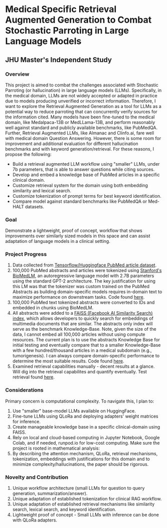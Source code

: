 # Medical Specific Retrieval Augmented Generation to Combat Stochastic Parroting in Large Language Models
## JHU Master's Independent Study

### Overview
This project is aimed to combat the challenges associated with Stochastic Parroting (or hallucination) in large language models (LLMs). Specifically, in the medical domain, LLMs are not widely accepted or adapted in practice due to models producing unverified or incorrect information. Therefore, I want to explore the Retrieval Augmented Generation as a tool for LLMs as a potential way to reduce parroting that can concurrently verify sources for the information cited. Many models have been fine-tuned to the medical domain, like Medalpaca-13B or MedLLama-13B, and perform reasonably well against standard and publicly available benchmarks, like PubMedQA. Further, Retrieval Augmented LLMs, like Almanac and Clinfo.ai, fare well with medical domain Question Answering. However, there is some room for improvement and additional evaluation for different hallucination benchmarks and with keyword generation/retrieval. For these reasons, I propose the following:
- Build a retrieval augmented LLM workflow using "smaller" LLMs, under 7b parameters, that is able to answer questions while citing sources.
- Develop and embed a knowledge base of PubMed articles in a specific clinical domain.
- Customize retrieval system for the domain using both embedding similarity and lexical search.
- Customize tokenization of prompt terms for best keyword identification.
- Compare model against standard benchmarks like PubMedQA or Med-HALT datasets.

### Goal
Demonstrate a lightweight, proof of concept, workflow that shows improvements over similarly sized models in this space and can assist adaptation of language models in a clinical setting.

### Project Progress
1. Data collected from [Tensorflow/Huggingface PubMed article dataset](https://huggingface.co/datasets/pubmed).
2. 100,000 PubMed abstracts and articles were tokenized using [Stanford's BioMedLM](https://huggingface.co/stanford-crfm/BioMedLM), an autoregressive language model with 2.7B parameters using the standard GPT-2 architecture. The key justification for using this LM was that the tokenizer was custom trained on the PubMed Abstracts as building domain-specific models requires in-domain text to maximize performance on downstream tasks. Code found [here](https://github.com/cpuglis1/MedRAG-Anti-Stochastic-Parroting/blob/main/src/tokenize_text.ipynb).
3. 100,000 PubMed text tokenized abstracts were converted to IDs and embedded in chunks using BioMedLM.
4. All abstracts were added to a [FAISS (Facebook AI Similarity Search) index](https://ai.meta.com/tools/faiss/), which allows developers to quickly search for embeddings of multimedia documents that are similar. The abstracts only index will serve as the benchmark Knowledge-Base. Note, given the size of the data, I cannot embed all 100,000 articles without using compute resources. The current plan is to use the abstracts Knowledge Base for initial testing and eventually compare that to a smaller Knowledge-Base with a few hundred/thousand articles in a medical subdomain (e.g., tumorigenesis). I can always compare domain-specific performance to determine the most suitable results. Code found [here](https://github.com/cpuglis1/MedRAG-Anti-Stochastic-Parroting/blob/main/src/create_faiss.py).
6. Examined retrieval capabilities manually - decent results at a glance. Will dig into the retrieval capabilites and quantify eventually. Test retrieval found [here](https://github.com/cpuglis1/MedRAG-Anti-Stochastic-Parroting/blob/main/src/query_faiss.ipynb).

### Considerations
Primary concern is computational complexity. To navigate this, I plan to:
  1. Use "smaller" base-model LLMs available on HuggingFace.
  2. Fine-tune LLMs using QLoRa and deploying adapters' weight matrices for inference.
  3. Create manageable knowledge base in a specific clinical-domain using FAISS.
  4. Rely on local and cloud-based computing in Jupyter Notebook, Google Colab, and if needed, runpod.io for low-cost computing.
Make sure the project is rooted in mathematical analysis:
  1. By describing the attention mechanism, QLoRa, retrieval mechanisms, tokenization, embeddings with justifications for this domain and to minimize complexity/hallucinations, the paper should be rigorous.

### Novelty and Contribution
1. Unique workflow architecture (small LLMs for question to query generation, summarization/answer).
2. Unique adaptation of established tokenization for clinical RAG workflow.
3. Unique adaptation of established retrieval mechanisms like similarity search, lexical search, and keyword identification.
4. Lightweight proof of concept - Small LLMs with inference can be done with QLoRa adapters.
